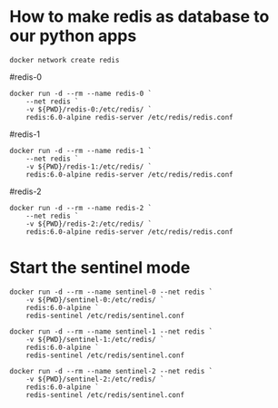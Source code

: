 # How to make redis as database to our python apps

```
docker network create redis
```


#redis-0
```
docker run -d --rm --name redis-0 `
    --net redis `
    -v ${PWD}/redis-0:/etc/redis/ `
    redis:6.0-alpine redis-server /etc/redis/redis.conf
```


#redis-1
```
docker run -d --rm --name redis-1 `
    --net redis `
    -v ${PWD}/redis-1:/etc/redis/ `
    redis:6.0-alpine redis-server /etc/redis/redis.conf
```

#redis-2
```
docker run -d --rm --name redis-2 `
    --net redis `
    -v ${PWD}/redis-2:/etc/redis/ `
    redis:6.0-alpine redis-server /etc/redis/redis.conf
```

# Start the sentinel mode
```
docker run -d --rm --name sentinel-0 --net redis `
    -v ${PWD}/sentinel-0:/etc/redis/ `
    redis:6.0-alpine `
    redis-sentinel /etc/redis/sentinel.conf
```

```
docker run -d --rm --name sentinel-1 --net redis `
    -v ${PWD}/sentinel-1:/etc/redis/ `
    redis:6.0-alpine `
    redis-sentinel /etc/redis/sentinel.conf
```

```
docker run -d --rm --name sentinel-2 --net redis `
    -v ${PWD}/sentinel-2:/etc/redis/ `
    redis:6.0-alpine `
    redis-sentinel /etc/redis/sentinel.conf
```